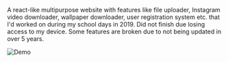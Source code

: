 A react-like multipurpose website with features like file uploader, Instagram video downloader, wallpaper downloader, user registration system etc. that I'd worked on during my school days in 2019. Did not finish due losing access to my device.
Some features are broken due to not being updated in over 5 years.

<img href="https://raw.githubusercontent.com/sbhjt-gr/multipurpose-webapp-php/main/images/demo.gif" alt="Demo" />
